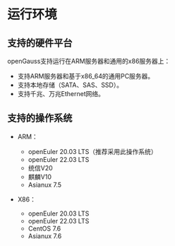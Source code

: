 # 运行环境

## 支持的硬件平台<a name="zh-cn_topic_0283136535_zh-cn_topic_0237080615_zh-cn_topic_0231763749_zh-cn_topic_0059777704_se9be325cd0b04ac59d1bed4ff50dc00a"></a>

openGauss支持运行在ARM服务器和通用的x86服务器上：

-   支持ARM服务器和基于x86\_64的通用PC服务器。
-   支持本地存储（SATA、SAS、SSD）。
-   支持千兆、万兆Ethernet网络。

## 支持的操作系统<a name="zh-cn_topic_0283136535_zh-cn_topic_0237080615_zh-cn_topic_0231763749_zh-cn_topic_0059777704_sa3cc6a5214094aa9b46a22b25ba77c20"></a>

-   ARM：
    -   openEuler 20.03 LTS（推荐采用此操作系统）
    -   openEuler 22.03 LTS
	-   统信V20
    -   麒麟V10
    -   Asianux 7.5

-   X86：
    -   openEuler 20.03 LTS
    -   openEuler 22.03 LTS
    -   CentOS 7.6
    -   Asianux 7.6

